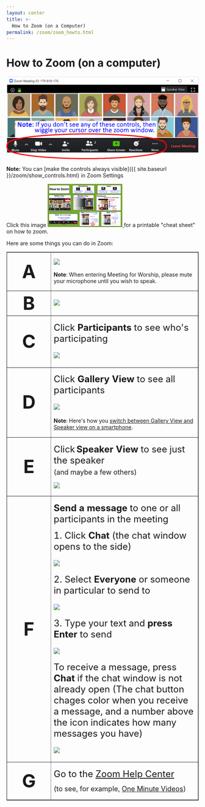 ```yaml
---
layout: center
title: >-
  How to Zoom (on a Computer)
permalink: /zoom/zoom_howto.html
---
```


# How to Zoom (on a computer)

<img class="img-fluid" src="/assets/images/zoom/zmZoomWindow2.gif">

**Note:** You can [make the controls always visible]({{ site.baseurl }}/zoom/show_controls.html) in Zoom Settings

Click this image <a class="noIcon" href="/assets/images/zoom/zoom_howto.png">
  <img class="img-fluid" src="/assets/images/zoom/zoom_howto_thumbnail.gif">
</a> for a printable "cheat sheet" on how to zoom.

Here are some things you can do in Zoom:

<table style="width:145" border="1"  cellpadding="5">
  <tr>
    <td width="100" height="23"> <div align="center"><strong><font size="+4">A</font></strong></div></td>
    <td><p><img src="{{ site.baseurl }}/assets/images/zoom/zmMuteUnmute.gif" /></p>
      <p><strong>Note</strong>: When entering Meeting for Worship, please mute
        your microphone until you wish to speak.</p></td>
  </tr>
  <tr>
    <td width="100" height="23"> <div align="center"><strong><font size="+4">B</font></strong></div></td>
    <td><img src="{{ site.baseurl }}/assets/images/zoom/zmVideo.gif" /></td>
  </tr>
  <tr>
    <td width="100" height="23"> <div align="center"><strong><font size="+4">C</font></strong></div></td>
    <td><p><font size="+2">Click <strong>Participants</strong> to see
        who's participating</font></p>
      <p><font size="+2"><img class="img-fluid" src="{{ site.baseurl }}/assets/images/zoom/zmParticipants.gif" /></font></p></td>
  </tr>
  <tr>
    <td width="100" height="23"> <div align="center"><strong><font size="+4">D</font></strong></div></td>
    <td><p><font size="+2">Click <strong>Gallery View</strong> to see all participants</font></p>
        <p><font size="+2"><img class="img-fluid" src="{{ site.baseurl }}/assets/images/zoom/zmGallery.gif" /></font></p>
        <p> <strong>Note</strong>: Here's how you <a href="{{ site.baseurl }}/zoom/gallery_view.html">switch
          between Gallery View and Speaker view on a smartphone</a>.</p>
    </td>
  </tr>
  <tr>
    <td width="100" height="23"> <div align="center"><strong><font size="+4">E</font></strong></div></td>
    <td><p><font size="+2">Click</font> <font size="+2"><strong>Speaker
        View </strong> to see just the speaker <br>
        <font size="+1">(and maybe a few others)</font> </font></p>
        <p><img class="img-fluid" src="{{ site.baseurl }}/assets/images/zoom/zmSpeaker.gif" /></p>
    </td>
  </tr>
  <tr>
    <td width="100" height="23"> <div align="center"><strong><font size="+4">F</font></strong></div></td>
    <td valign="middle"> <p><font size="+2"><strong>Send a message</strong> to
        one or all participants in the meeting</font></p>
      <p><font size="+2">1. Click <strong>Chat </strong>(the chat window opens
        to the side)</font></p>
        <p><font size="+2"><img class="img-fluid" src="{{ site.baseurl }}/assets/images/zoom/zmChat1.gif" /></font></p>
      <p><font size="+2">2. Select <strong>Everyone</strong> or someone in particular
        to send to</font></p>
        <p><font size="+2"><img class="img-fluid" src="{{ site.baseurl }}/assets/images/zoom/zmChat2.gif" /></font></p>
      <p><font size="+2">3. Type your text and <strong>press Enter</strong> to
        send</font></p>
        <p><font size="+2"><img class="img-fluid" src="{{ site.baseurl }}/assets/images/zoom/zmChat3.gif" /></font></p>
      <p><font size="+2">To receive a message, press <strong>Chat</strong> if
        the chat window is not already open (The chat button chages color when
        you receive a message, and a number above the icon indicates how many
        messages you have)</font></p>
        <p><font size="+2"><img class="img-fluid" src="{{ site.baseurl }}/assets/images/zoom/zmChat4.gif" /></font></p>
      </td>
  </tr>
  <tr>
    <td width="100" height="23"> <div align="center"><strong><font size="+4">G</font></strong></div></td>
    <td valign="middle">
      <p><font size="+2">Go to the <a href="https://support.zoom.us/hc/en-us?mobile_site=false">Zoom
        Help Center</a></font></p>
      <p><font size="+1">(to see, for example, <a href="https://support.zoom.us/hc/en-us/articles/206618765-Zoom-Video-Tutorials">One
        Minute Videos</a>)</font></p></td>
  </tr>
</table>
